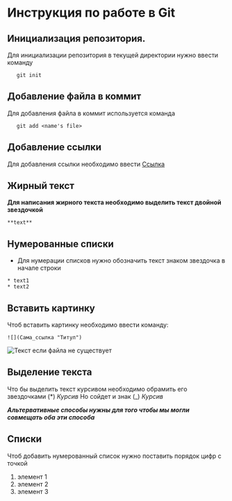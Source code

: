 # Инструкция по работе в Git
## Инициализация репозитория.

Для инициализации репозитория в текущей директории нужно ввести команду
```
   git init
```
## Добавление файла в коммит

Для добавления файла в коммит используется команда
```
   git add <name's file>
```
## Добавление ссылки
Для добавления ссылки необходимо ввести [Ссылка](https://gb.ru "GeekBrains")

## Жирный текст
**Для написания жирного текста необходимо выделить текст двойной звездочкой** 
```
**text**
```
## Нумерованные списки
* Для нумерации списков нужно обозначить текст знаком звездочка в начале строки
```
* text1
* text2
```
## Вставить картинку
Чтоб вставить картинку необходимо ввести команду:
```
![](Сама_ссылка "Титул")
```

![Текст если файла не существует](https://avatars.mds.yandex.net/get-zen-logos/1597769/pub_5f46616eac40a503a65b7e6c_5f4697c894c86652b03dc70e/xxh "GB")


## Выделение текста

Что бы выделить текст курсивом необходимо обрамить его звездочками (*) *Курсив*
Но сойдет и знак (_) _Курсив_

__*Альтервативные способы нужны для того чтобы мы могли совмещать оба эти способа*__



## Списки
Чтоб добавить нумерованный список нужно поставить порядок цифр с точкой
1. элемент 1
1. элемент 2
1. элемент 3


